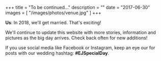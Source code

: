 +++
title = "To be continued..."
description = ""
date = "2017-06-30"
images = [
  "/images/photos/venue.jpg"
]
+++

**Us**: In 2018, we'll get married. That's exciting!

We'll continue to update this website with more stories, information and pictures as the big day arrives. Check back often for new additions!

If you use social media like Facebook or Instagram, keep an eye our for posts with our wedding hashtag: **#EJSpecialDay**.
